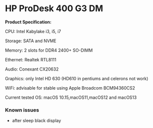 # HP ProDesk 400 G3 DM
**Product Specification:**

CPU: Intel Kabylake i3, i5, i7

Storage: SATA and NVME

Memory: 2 slots for DDR4 2400+ SO-DIMM

Ethernet: Realtek RTL8111

Audio: Conexant CX20632

Graphics: only Intel HD 630 (HD610 in pentiums and celerons not work)

WiFi: advisable for stable using Apple Broadcom BCM94360CS2

Current tested OS: macOS 10.15,macOS11,macOS12 and macOS13

### Known issues

 - after sleep black display
